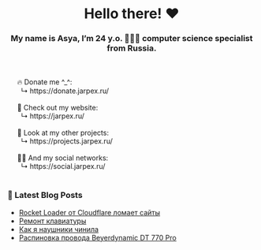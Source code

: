 <h1 align="center"> Hello there! ❤️</h1>
<h3 align="center">My name is Asya, I’m 24 y.o. 👩🏻‍💻 computer science specialist from Russia.</h3>
<br/>
<br/>
&nbsp;&nbsp;&nbsp;&nbsp;&nbsp;🔥 Donate me ^_^:<br/>
&nbsp;&nbsp;&nbsp;&nbsp;&nbsp;&nbsp;&nbsp;↳ https://donate.jarpex.ru/
<br/>
<br/>
&nbsp;&nbsp;&nbsp;&nbsp;&nbsp;🌸 Check out my website:<br/>
&nbsp;&nbsp;&nbsp;&nbsp;&nbsp;&nbsp;&nbsp;↳ https://jarpex.ru/
<br/>
<br/>
&nbsp;&nbsp;&nbsp;&nbsp;&nbsp;🌱 Look at my other projects:<br/>
&nbsp;&nbsp;&nbsp;&nbsp;&nbsp;&nbsp;&nbsp;↳ https://projects.jarpex.ru/
<br/>
<br/>
&nbsp;&nbsp;&nbsp;&nbsp;&nbsp;👧🏻 And my social networks:<br/>
&nbsp;&nbsp;&nbsp;&nbsp;&nbsp;&nbsp;&nbsp;↳ https://social.jarpex.ru/
<br/>
<br/>

### 📕 Latest Blog Posts

<!-- BLOG-POST-LIST:START -->
- [Rocket Loader от Cloudflare ломает сайты](https://blog.jarpex.ru/1065-2/)
- [Ремонт клавиатуры](https://blog.jarpex.ru/keyboard-repair/)
- [Как я наушники чинила](https://blog.jarpex.ru/how-i-fixed-my-d7-770-pro/)
- [Распиновка провода Beyerdynamic DT 770 Pro](https://blog.jarpex.ru/dt-770-pro-pinout/)
<!-- BLOG-POST-LIST:END -->
